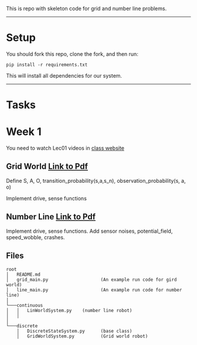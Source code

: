 This is repo with skeleton code for grid and number line problems.

___
# Setup

You should fork this repo, clone the fork, and then run:
```shell
pip install -r requirements.txt
```
This will install all dependencies for our system.

___
# Tasks

# Week 1
You need to watch Lec01 videos in [class website](https://comprobo.uclalemur.com/)
## Grid World [Link to Pdf](https://comprobo.uclalemur.com/pdf/gridworld.pdf)
Define S, A, O, transition_probability(s,a,s_n), observation_probability(s, a, o)

Implement drive, sense functions

## Number Line [Link to Pdf](https://comprobo.uclalemur.com/pdf/numberline.pdf)
Implement drive, sense functions.
Add sensor noises, potential_field, speed_wobble, crashes.



## Files
```
root
│   README.md
│   grid_main.py                    (An example run code for gird world)   
│   line_main.py                    (An example run code for number line)   
│
└───continuous
│   │   LinWorldSystem.py    (number line robot)
│   │  
│
└───discrete
    │   DiscreteStateSystem.py      (base class)
    │   GridWorldSystem.py          (Grid world robot)
```  

